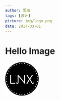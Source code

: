 ```yaml
---
author: 思晴
tags: [设计]
picture: img/logo.png
date: 2017-03-01
---
```



# Hello Image



![logo](img/logo.png)
